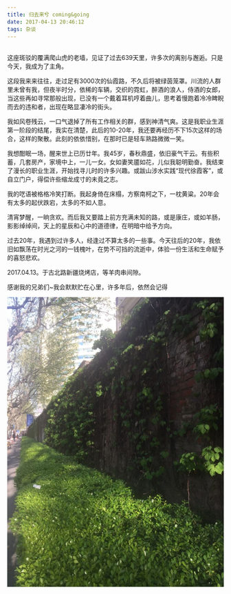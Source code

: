 ```yaml
---
title: 归去来兮 coming&going
date: 2017-04-13 20:46:12
tags: 杂谈
---
```

<br>
这座斑驳的覆满爬山虎的老墙，见证了过去639天里，许多次的离别与邂逅。只是今天，我成为了主角。


这段我来来往往，走过足有3000次的仙霞路，不久后将被绿茵笼罩。川流的人群里未曾有我，但夜半时分，依稀的车辆，交织的霓虹，醉酒的浪人，侍酒的女郎，当这些再如寻常那般出现，已没有一个戴着耳机哼着曲儿，思考着慢跑着冷冷睥睨而去的违和者，出现在略显凄冷的街头。


我如风卷残云，一口气退掉了所有工作相关的群，感到神清气爽。这是我职业生涯第一阶段的结尾，我实在清楚，此后的10-20年，我还要再经历不下15次这样的场合，这样的聚散。此刻的依依惜别，在那时已是轻车熟路微微一笑。


我想酣眠一场，醒来世上已历廿年。我45岁，春秋鼎盛，依旧豪气干云。有些积蓄，几套房产，家境中上，一儿一女。女如妻笑靥如花，儿似我聪明勤奋。我结束了漫长的职业生涯，开始找寻儿时的许多兴趣。或跋山涉水实践“现代徐霞客”，或自立门户，得偿许些缩龙成寸的未竟之志。


我的呓语被格格冷笑打断。我起身倚在床榻，方察南柯之下，一枕黄粱。20年会有太多的起伏跌宕，太多的不如人意。


清宵梦醒，一晌贪欢。而后我又要踏上前方充满未知的路，或是康庄，或如羊肠，影影绰绰间，天上的星辰和心中的道德律，在明暗中给予方向。


过去20年，我遇到过许多人，经逢过不算太多的一些事。今天往后的20年，我依旧如飘荡在时光之河的一钱槐叶，在势不可挡的流逝中，体验一份生活和生命赋予的喜怒悲欢。


2017.04.13。于古北路新疆烧烤店，等羊肉串间隙。

感谢我的兄弟们~我会默默贮在心里，许多年后，依然会记得


![pic](coming-going/1.jpg)
